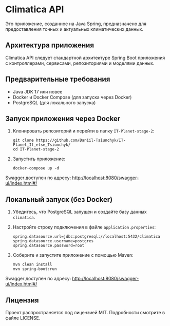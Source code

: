 # Climatica API

Это приложение, созданное на Java Spring, предназначено для предоставления точных и актуальных климатических данных.

## Архитектура приложения

Climatica API следует стандартной архитектуре Spring Boot приложения с контроллерами, сервисами, репозиториями и моделями данных.

## Предварительные требования

- Java JDK 17 или новее
- Docker и Docker Compose (для запуска через Docker)
- PostgreSQL (для локального запуска)

## Запуск приложения через Docker

1. Клонировать репозиторий и перейти в папку `IT-Planet-stage-2`:
   ```
   git clone https://github.com/Daniil-Tsiunchyk/IT-Planet_If_else_Tsiunchyk/
   cd IT-Planet-stage-2
   ```

2. Запустить приложение:
   ```
   docker-compose up -d
   ```

Swagger доступен по адресу: [http://localhost:8080/swagger-ui/index.html#/](http://localhost:8080/swagger-ui/index.html#/)

## Локальный запуск (без Docker)

1. Убедитесь, что PostgreSQL запущен и создайте базу данных `climatica`.

2. Настройте строку подключения в файле `application.properties`:
   ```
   spring.datasource.url=jdbc:postgresql://localhost:5432/climatica
   spring.datasource.username=postgres
   spring.datasource.password=root
   ```

3. Соберите и запустите приложение с помощью Maven:
   ```
   mvn clean install
   mvn spring-boot:run
   ```

Swagger доступен по адресу: [http://localhost:8080/swagger-ui/index.html#/](http://localhost:8080/swagger-ui/index.html#/)

## Лицензия

Проект распространяется под лицензией MIT. Подробности смотрите в файле LICENSE.

